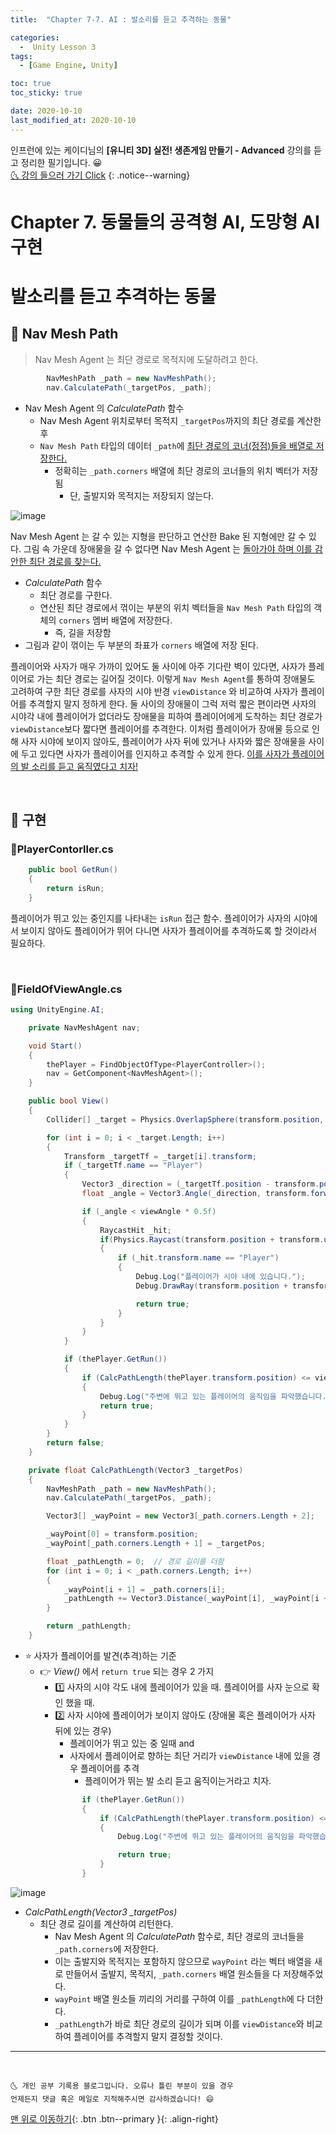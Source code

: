 ```yaml
---
title:  "Chapter 7-7. AI : 발소리를 듣고 추격하는 동물" 

categories:
  -  Unity Lesson 3 
tags:
  - [Game Engine, Unity]

toc: true
toc_sticky: true

date: 2020-10-10
last_modified_at: 2020-10-10
---
```


인프런에 있는 케이디님의 **[유니티 3D] 실전! 생존게임 만들기 - Advanced** 강의를 듣고 정리한 필기입니다. 😀  
[🌜 강의 들으러 가기 Click](https://www.inflearn.com/course/unity-2#)
{: .notice--warning}

# Chapter 7. 동물들의 공격형 AI, 도망형 AI 구현

# 발소리를 듣고 추격하는 동물

## 🚖 Nav Mesh Path 

> Nav Mesh Agent 는 최단 경로로 목적지에 도달하려고 한다. 

```c#
        NavMeshPath _path = new NavMeshPath();
        nav.CalculatePath(_targetPos, _path);
```

- Nav Mesh Agent 의 *CalculatePath* 함수
  - Nav Mesh Agent 위치로부터 목적지 `_targetPos`까지의 최단 경로를 계산한 후
  - `Nav Mesh Path` 타입의 데이터 `_path`에 <u>최단 경로의 코너(정점)들을 배열로 저장한다.</u>
    - 정확히는 `_path.corners` 배열에 최단 경로의 코너들의 위치 벡터가 저장됨
      - 단, 출발지와 목적지는 저장되지 않는다.

![image](https://user-images.githubusercontent.com/42318591/95650785-b21c7300-0b20-11eb-839e-54001ae8ac81.png)

Nav Mesh Agent 는 갈 수 있는 지형을 판단하고 연산한 Bake 된 지형에만 갈 수 있다. 그림 속 가운데 장애물을 갈 수 없다면 Nav Mesh Agent 는 <u>돌아가야 하며 이를 감안한 최단 경로를 찾는다.</u>

- *CalculatePath* 함수
  - 최단 경로를 구한다.
  - 연산된 최단 경로에서 꺾이는 부분의 위치 벡터들을 `Nav Mesh Path` 타입의 객체의 `corners` 멤버 배열에 저장한다. 
    - 즉, 길을 저장함
- 그림과 같이 꺾이는 두 부분의 좌표가 `corners` 배열에 저장 된다.

플레이어와 사자가 매우 가까이 있어도 둘 사이에 아주 기다란 벽이 있다면, 사자가 플레이어로 가는 최단 경로는 길어질 것이다. 이렇게 `Nav Mesh Agent`를 통하여 장애물도 고려하여 구한 최단 경로를 사자의 시야 반경 `viewDistance` 와 비교하여 사자가 플레이어를 추격할지 말지 정하게 한다. 둘 사이의 장애물이 그럭 저럭 짧은 편이라면 사자의 시야각 내에 플레이어가 없더라도 장애물을 피하여 플레이어에게 도착하는 최단 경로가 `viewDistance`보다 짧다면 플레이어를 추격한다. 이처럼 플레이어가 장애물 등으로 인해 사자 시야에 보이지 않아도, 플레이어가 사자 뒤에 있거나 사자와 짧은 장애물을 사이에 두고 있다면 사자가 플레이어를 인지하고 추격할 수 있게 한다. <u>이를 사자가 플레이어의 발 소리를 듣고 움직였다고 치자!</u>



<br>

## 🚖 구현

### 📜PlayerContorller.cs

```c#
    public bool GetRun()
    {
        return isRun;
    }
```

플레이어가 뛰고 있는 중인지를 나타내는 `isRun` 접근 함수. 플레이어가 사자의 시야에서 보이지 않아도 플레이어가 뛰어 다니면 사자가 플레이어를 추격하도록 할 것이라서 필요하다.

<br>

### 📜FieldOfViewAngle.cs

```c#
using UnityEngine.AI;

    private NavMeshAgent nav;

    void Start()
    {
        thePlayer = FindObjectOfType<PlayerController>();
        nav = GetComponent<NavMeshAgent>();
    }

    public bool View()
    {
        Collider[] _target = Physics.OverlapSphere(transform.position, viewDistance, targetMask);

        for (int i = 0; i < _target.Length; i++)
        {
            Transform _targetTf = _target[i].transform;
            if (_targetTf.name == "Player")
            {
                Vector3 _direction = (_targetTf.position - transform.position).normalized;
                float _angle = Vector3.Angle(_direction, transform.forward);

                if (_angle < viewAngle * 0.5f)
                {
                    RaycastHit _hit;
                    if(Physics.Raycast(transform.position + transform.up, _direction, out _hit, viewDistance))
                    {
                        if (_hit.transform.name == "Player")
                        {
                            Debug.Log("플레이어가 시야 내에 있습니다.");
                            Debug.DrawRay(transform.position + transform.up, _direction, Color.blue);

                            return true;
                        }
                    }
                }
            }

            if (thePlayer.GetRun())
            {
                if (CalcPathLength(thePlayer.transform.position) <= viewDistance)
                {
                    Debug.Log("주변에 뛰고 있는 플레이어의 움직임을 파악했습니다.");
                    return true;
                }
            }
        }
        return false;
    }

    private float CalcPathLength(Vector3 _targetPos)
    {
        NavMeshPath _path = new NavMeshPath();
        nav.CalculatePath(_targetPos, _path);

        Vector3[] _wayPoint = new Vector3[_path.corners.Length + 2];

        _wayPoint[0] = transform.position;
        _wayPoint[_path.corners.Length + 1] = _targetPos;

        float _pathLength = 0;  // 경로 길이를 더함
        for (int i = 0; i < _path.corners.Length; i++)
        {
            _wayPoint[i + 1] = _path.corners[i];
            _pathLength += Vector3.Distance(_wayPoint[i], _wayPoint[i + 1]); 
        }

        return _pathLength;
    }
```

- ⭐ 사자가 플레이어를 발견(추격)하는 기준
  - 👉 *View()* 에서 `return true` 되는 경우 2 가지
    - 1️⃣ 사자의 시야 각도 내에 플레이어가 있을 때. 플레이어를 사자 눈으로 확인 했을 때.
    - 2️⃣ 사자 시야에 플레이어가 보이지 않아도 (장애물 혹은 플레이어가 사자 뒤에 있는 경우) 
      - 플레이어가 뛰고 있는 중 일때 and
      - 사자에서 플레이어로 향하는 최단 거리가 `viewDistance` 내에 있을 경우 플레이어를 추격
        - 플레이어가 뛰는 발 소리 듣고 움직이는거라고 치자.
      ```c#
            if (thePlayer.GetRun())
            {
                if (CalcPathLength(thePlayer.transform.position) <= viewDistance)
                {
                    Debug.Log("주변에 뛰고 있는 플레이어의 움직임을 파악했습니다.");

                    return true;
                }
            }
      ```

![image](https://user-images.githubusercontent.com/42318591/95650787-b47ecd00-0b20-11eb-8283-46bd861b627c.png)

- *CalcPathLength(Vector3 _targetPos)*
  - 최단 경로 길이를 계산하여 리턴한다.
    - Nav Mesh Agent 의 *CalculatePath* 함수로, 최단 경로의 코너들을 `_path.corners`에 저장한다.
    - 이는 출발지와 목적지는 포함하지 않으므로 `wayPoint` 라는 벡터 배열을 새로 만들어서 출발지, 목적지, `_path.corners` 배열 원소들을 다 저장해주었다.
    - `wayPoint` 배열 원소들 끼리의 거리를 구하여 이를 `_pathLength`에 다 더한다.
    - `_pathLength`가 바로 최단 경로의 길이가 되며 이를 `viewDistance`와 비교하여 플레이어를 추격할지 말지 결정할 것이다.


***
<br>

    🌜 개인 공부 기록용 블로그입니다. 오류나 틀린 부분이 있을 경우 
    언제든지 댓글 혹은 메일로 지적해주시면 감사하겠습니다! 😄

[맨 위로 이동하기](#){: .btn .btn--primary }{: .align-right}